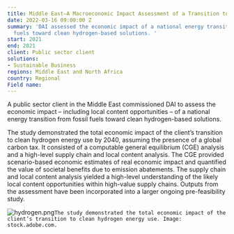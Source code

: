 ```yaml
---
title: Middle East—A Macroeconomic Impact Assessment of a Transition to Green Hydrogen
date: 2022-03-16 09:00:00 Z
summary: 'DAI assessed the economic impact of a national energy transition from fossil
  fuels toward clean hydrogen-based solutions. '
start: 2021
end: 2021
client: Public sector client
solutions:
- Sustainable Business
regions: Middle East and North Africa
country: Regional
Field name: 
---
```


A public sector client in the Middle East commissioned DAI to assess the economic impact – including local content opportunities – of a national energy transition from fossil fuels toward clean hydrogen-based solutions.

The study demonstrated the total economic impact of the client’s transition to clean hydrogen energy use by 2040, assuming the presence of a global carbon tax. It consisted of a computable general equilibrium (CGE) analysis and a high-level supply chain and local content analysis. The CGE provided scenario-based economic estimates of real economic impact and quantified the value of societal benefits due to emission abatements. The supply chain and local content analysis yielded a high-level understanding of the likely local content opportunities within high-value supply chains. Outputs from the assessment have been incorporated into a larger ongoing pre-feasibility study.

![hydrogen.png](/uploads/hydrogen.png)`The study demonstrated the total economic impact of the client’s transition to clean hydrogen energy use. Image: stock.adobe.com.`
